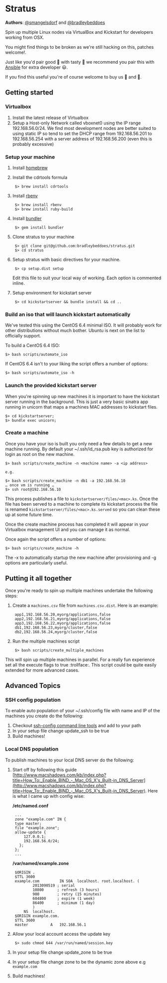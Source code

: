 # Stratus

**Authors**: [@smangelsdorf](http://github.com/smangelsdorf) and [@bradleybeddoes](http://github.com/bradleybeddoes)

Spin up multiple Linux nodes via VirtualBox and Kickstart for developers working from OSX.

You might find things to be broken as we're still hacking on this, patches welcome!.

Just like you'd pair good :wine_glass: with tasty :meat_on_bone: we recommend you pair this with [Ansible](http://www.ansibleworks.com) for extra developer :smiley:.

If you find this useful you're of course welcome to buy us :beers: and :pizza:.

## Getting started
### Virtualbox
1. Install the latest release of Virtualbox
2. Setup a Host-only Network called vboxnet0 using the IP range 192.168.56.0/24.
We find most development nodes are better suited to using static IP so tend to set the DHCP range from 192.168.56.201 to 192.168.56.254 with a server address of 192.168.56.200 (even this is probably excessive)

### Setup your machine
1. Install [homebrew](http://brew.sh)

2. Install the cdrtools formula

    	$> brew install cdrtools
    
3. Install [rbenv](https://github.com/sstephenson/rbenv)

		$> brew install rbenv
		$> brew install ruby-build
		
4. Install [bundler](http://bundler.io/)

		$> gem install bundler

4. Clone stratus to your machine

    	$> git clone git@github.com:bradleybeddoes/stratus.git
    	$> cd stratus

5. Setup stratus with basic directives for your machine.

    	$> cp setup.dist setup
   Edit this file to suit your local way of working. Each option is commented inline.
   
6. Setup environment for kickstart server

		$> cd kickstartserver && bundle install && cd ..

### Build an iso that will launch kickstart automatically
We've tested this using the CentOS 6.4 minimal ISO. It will probably work for other distributions without much bother. Ubuntu is next on the list to officially support.

To build a CentOS 6.4 ISO:

    $> bash scripts/automate_iso

If CentOS 6.4 isn't to your liking the script offers a number of options:

    $> bash scripts/automate_iso -h
    
### Launch the provided kickstart server
When you're spinning up new machines it is important to have the kickstart server running in the background. This is just a very basic sinatra app running in unicorn that maps a machines MAC addresses to kickstart files.

	$> cd kickstartserver; 
	$> bundle exec unicorn; 

### Create a machine
Once you have your iso is built you only need a few details to get a new machine running. By default your ~/.ssh/id_rsa.pub key is authorized for login as root on the new machine.

    $> bash scripts/create_machine -n <machine name> -a <ip address>

    e.g.

    $> bash scripts/create_machine -n db1 -a 192.168.56.10
    … once vm is running …
    $> ssh root@192.168.56.10

This process publishes a file to `kickstartserver/files/<mac>.ks`. Once the file has been served to a machine to complete its kickstart process the file is renamed `kickstartserver/files/<mac>.ks.served` so you can clean these up at some future time.

Once the create machine process has completed it will appear in your Virtualbox management UI and you can manage it as normal.

Once again the script offers a number of options:

    $> bash scripts/create_machine -h

The -x to automatically startup the new machine after provisioning and -g options are particularly useful.

## Putting it all together
Once you're ready to spin up multiple machines undertake the following steps:

1. Create a `machines.csv` file from `machines.csv.dist`. Here is an example:

		app1,192.168.56.20,myorg/applications,false
		app2,192.168.56.21,myorg/applications,false
		app3,192.168.56.22,myorg/applications,false
		db1,192.168.56.23,myorg/cluster,false
		db2,192.168.56.24,myorg/cluster,false
	
2. Run the multiple machines script

		$> bash scripts/create_multiple_machines
	
This will spin up multiple machines in parallel. For a really fun experience set all the execute flags to true :trollface:. This script could be quite easily extended for more advanced cases.

## Advanced Topics

### SSH config population
To enable auto population of your ~/.ssh/config file with name and IP of the machines you create do the following:

1. Checkout [ssh-config command line tools](https://github.com/wthys/ssh-config) and add to your path
2. In your setup file change update_ssh to be true
3. Build machines!

### Local DNS population
To publish machines to your local DNS server do the following:

1. Start off by following this guide [http://www.macshadows.com/kb/index.php?title=How_To:_Enable_BIND_-_Mac_OS_X's_Built-in_DNS_Server](http://www.macshadows.com/kb/index.php?title=How_To:_Enable_BIND_-_Mac_OS_X's_Built-in_DNS_Server). Here is what I came up with config wise:

	**/etc/named.conf**
	
		...
		zone "example.com" IN { 
		type master; 
		file "example.zone";
		allow-update {
          	127.0.0.1;
          	192.168.56.0/24;
          }; 
		};
		...

	**/var/named/example.zone**

		$ORIGIN .
		$TTL 3600
		example.com			IN SOA	localhost. root.localhost. (
				2013090519 ; serial
				10800      ; refresh (3 hours)
				900        ; retry (15 minutes)
				604800     ; expire (1 week)
				86400      ; minimum (1 day)
				)
			NS	localhost.
		$ORIGIN example.com.
		$TTL 3600
		master			A	192.168.56.1

2. Allow your local account access the update key

		$> sudo chmod 644 /var/run/named/session.key
		
3. In your setup file change update_zone to be true
4. In your setup file change zone to be the dynamic zone above e.g `example.com`
5. Build machines!